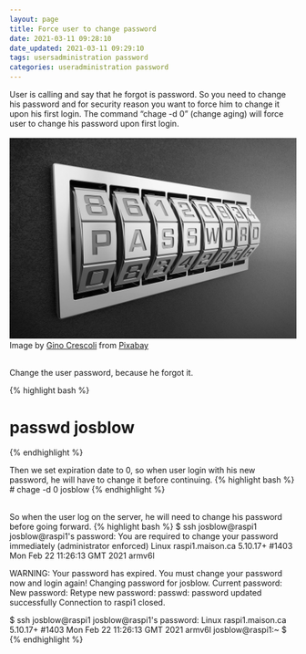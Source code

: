 ```yaml
---
layout: page
title: Force user to change password
date: 2021-03-11 09:28:10
date_updated: 2021-03-11 09:29:10 
tags: usersadministration password 
categories: useradministration password
---
```



User is calling and say that he forgot is password. So you need to change his password and for security reason you want to force him to change it upon his first login. The command &#8220;chage -d 0&#8221; (change aging) will force user to change his password upon first login.  
<br>
<img src="/assets/img/sadm_password.jpg" class="align-left" alt="Password Image">
Image by <a href="https://pixabay.com/users/absolutvision-6158753/?utm_source=link-attribution&amp;utm_medium=referral&amp;utm_campaign=image&amp;utm_content=2781614">Gino Crescoli</a> from <a href="https://pixabay.com/?utm_source=link-attribution&amp;utm_medium=referral&amp;utm_campaign=image&amp;utm_content=2781614">Pixabay</a>

<br>
Change the user password, because he forgot it. 

{% highlight bash %}
# passwd josblow
{% endhighlight %}
<br>

Then we set expiration date to 0, so when user login with his new password, he will have to change it before continuing.
{% highlight bash %}
# chage -d 0 josblow
{% endhighlight %}

<br>
So when the user log on the server, he will need to change his password before going forward.
{% highlight bash %}
$ ssh josblow@raspi1
josblow@raspi1's password:
You are required to change your password immediately (administrator enforced)
Linux raspi1.maison.ca 5.10.17+ #1403 Mon Feb 22 11:26:13 GMT 2021 armv6l

WARNING: Your password has expired.
You must change your password now and login again!
Changing password for josblow.
Current password:
New password:
Retype new password:
passwd: password updated successfully
Connection to raspi1 closed.

$ ssh josblow@raspi1
josblow@raspi1's password:
Linux raspi1.maison.ca 5.10.17+ #1403 Mon Feb 22 11:26:13 GMT 2021 armv6l
josblow@raspi1:~ $
{% endhighlight %}
<br>
